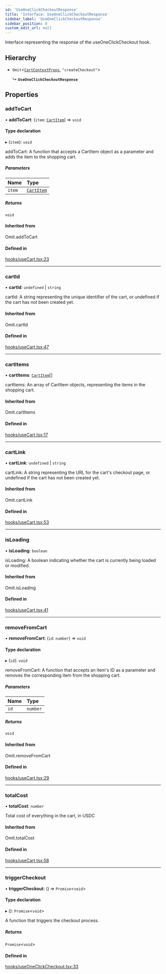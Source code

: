 ```yaml
---
id: 'UseOneClickCheckoutResponse'
title: 'Interface: UseOneClickCheckoutResponse'
sidebar_label: 'UseOneClickCheckoutResponse'
sidebar_position: 0
custom_edit_url: null
---
```


Interface representing the response of the useOneClickCheckout hook.

## Hierarchy

- `Omit`<[`CartContextProps`](CartContextProps.md), `"createCheckout"`\>

  ↳ **`UseOneClickCheckoutResponse`**

## Properties

### addToCart

• **addToCart**: (`item`: [`CartItem`](CartItem.md)) => `void`

#### Type declaration

▸ (`item`): `void`

addToCart: A function that accepts a CartItem object as a parameter
and adds the item to the shopping cart.

##### Parameters

| Name   | Type                      |
| :----- | :------------------------ |
| `item` | [`CartItem`](CartItem.md) |

##### Returns

`void`

#### Inherited from

Omit.addToCart

#### Defined in

[hooks/useCart.tsx:23](https://github.com/Project-Krypto/ReactPayVault/blob/f4a2766/src/lib/hooks/useCart.tsx#L23)

---

### cartId

• **cartId**: `undefined` \| `string`

cartId: A string representing the unique identifier of the cart,
or undefined if the cart has not been created yet.

#### Inherited from

Omit.cartId

#### Defined in

[hooks/useCart.tsx:47](https://github.com/Project-Krypto/ReactPayVault/blob/f4a2766/src/lib/hooks/useCart.tsx#L47)

---

### cartItems

• **cartItems**: [`CartItem`](CartItem.md)[]

cartItems: An array of CartItem objects, representing the items
in the shopping cart.

#### Inherited from

Omit.cartItems

#### Defined in

[hooks/useCart.tsx:17](https://github.com/Project-Krypto/ReactPayVault/blob/f4a2766/src/lib/hooks/useCart.tsx#L17)

---

### cartLink

• **cartLink**: `undefined` \| `string`

cartLink: A string representing the URL for the cart's checkout
page, or undefined if the cart has not been created yet.

#### Inherited from

Omit.cartLink

#### Defined in

[hooks/useCart.tsx:53](https://github.com/Project-Krypto/ReactPayVault/blob/f4a2766/src/lib/hooks/useCart.tsx#L53)

---

### isLoading

• **isLoading**: `boolean`

isLoading: A boolean indicating whether the cart is currently
being loaded or modified.

#### Inherited from

Omit.isLoading

#### Defined in

[hooks/useCart.tsx:41](https://github.com/Project-Krypto/ReactPayVault/blob/f4a2766/src/lib/hooks/useCart.tsx#L41)

---

### removeFromCart

• **removeFromCart**: (`id`: `number`) => `void`

#### Type declaration

▸ (`id`): `void`

removeFromCart: A function that accepts an item's ID as a parameter
and removes the corresponding item from the shopping cart.

##### Parameters

| Name | Type     |
| :--- | :------- |
| `id` | `number` |

##### Returns

`void`

#### Inherited from

Omit.removeFromCart

#### Defined in

[hooks/useCart.tsx:29](https://github.com/Project-Krypto/ReactPayVault/blob/f4a2766/src/lib/hooks/useCart.tsx#L29)

---

### totalCost

• **totalCost**: `number`

Total cost of everything in the cart, in USDC

#### Inherited from

Omit.totalCost

#### Defined in

[hooks/useCart.tsx:58](https://github.com/Project-Krypto/ReactPayVault/blob/f4a2766/src/lib/hooks/useCart.tsx#L58)

---

### triggerCheckout

• **triggerCheckout**: () => `Promise`<`void`\>

#### Type declaration

▸ (): `Promise`<`void`\>

A function that triggers the checkout process.

##### Returns

`Promise`<`void`\>

#### Defined in

[hooks/useOneClickCheckout.tsx:33](https://github.com/Project-Krypto/ReactPayVault/blob/f4a2766/src/lib/hooks/useOneClickCheckout.tsx#L33)
